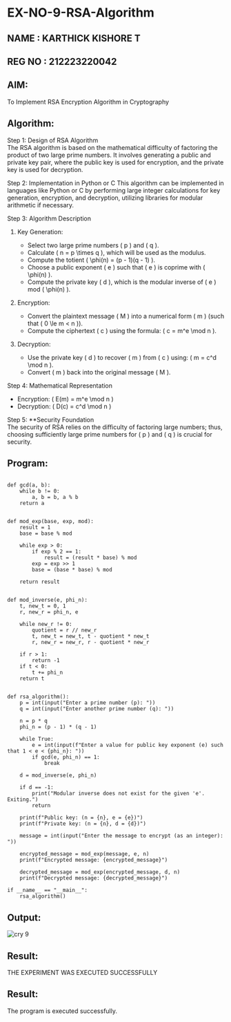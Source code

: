 # EX-NO-9-RSA-Algorithm

## NAME : KARTHICK KISHORE T
## REG NO : 212223220042

## AIM:
To Implement RSA Encryption Algorithm in Cryptography

## Algorithm:


Step 1: Design of RSA Algorithm  
The RSA algorithm is based on the mathematical difficulty of factoring the product of two large prime numbers. It involves generating a public and private key pair, where the public key is used for encryption, and the private key is used for decryption.

Step 2: Implementation in Python or C 
This algorithm can be implemented in languages like Python or C by performing large integer calculations for key generation, encryption, and decryption, utilizing libraries for modular arithmetic if necessary.

Step 3: Algorithm Description  
1. Key Generation:
   - Select two large prime numbers \( p \) and \( q \).
   - Calculate \( n = p \times q \), which will be used as the modulus.
   - Compute the totient \( \phi(n) = (p - 1)(q - 1) \).
   - Choose a public exponent \( e \) such that \( e \) is coprime with \( \phi(n) \).
   - Compute the private key \( d \), which is the modular inverse of \( e \) mod \( \phi(n) \).

2. Encryption:
   - Convert the plaintext message \( M \) into a numerical form \( m \) (such that \( 0 \le m < n \)).
   - Compute the ciphertext \( c \) using the formula: \( c = m^e \mod n \).

3. Decryption:
   - Use the private key \( d \) to recover \( m \) from \( c \) using: \( m = c^d \mod n \).
   - Convert \( m \) back into the original message \( M \).

Step 4: Mathematical Representation  
- Encryption: \( E(m) = m^e \mod n \)
- Decryption: \( D(c) = c^d \mod n \)

Step 5: **Security Foundation  
The security of RSA relies on the difficulty of factoring large numbers; thus, choosing sufficiently large prime numbers for \( p \) and \( q \) is crucial for security.

## Program:
```

def gcd(a, b):
    while b != 0:
        a, b = b, a % b
    return a


def mod_exp(base, exp, mod):
    result = 1
    base = base % mod
    
    while exp > 0:
        if exp % 2 == 1:
            result = (result * base) % mod
        exp = exp >> 1  
        base = (base * base) % mod
    
    return result


def mod_inverse(e, phi_n):
    t, new_t = 0, 1
    r, new_r = phi_n, e
    
    while new_r != 0:
        quotient = r // new_r
        t, new_t = new_t, t - quotient * new_t
        r, new_r = new_r, r - quotient * new_r
    
    if r > 1:
        return -1 
    if t < 0:
        t += phi_n
    return t


def rsa_algorithm():
    p = int(input("Enter a prime number (p): "))
    q = int(input("Enter another prime number (q): "))
    
    n = p * q
    phi_n = (p - 1) * (q - 1)

    while True:
        e = int(input(f"Enter a value for public key exponent (e) such that 1 < e < {phi_n}: "))
        if gcd(e, phi_n) == 1:
            break
    
    d = mod_inverse(e, phi_n)
    
    if d == -1:
        print("Modular inverse does not exist for the given 'e'. Exiting.")
        return
    
    print(f"Public key: (n = {n}, e = {e})")
    print(f"Private key: (n = {n}, d = {d})")
    
    message = int(input("Enter the message to encrypt (as an integer): "))
    
    encrypted_message = mod_exp(message, e, n)
    print(f"Encrypted message: {encrypted_message}")
    
    decrypted_message = mod_exp(encrypted_message, d, n)
    print(f"Decrypted message: {decrypted_message}")

if __name__ == "__main__":
    rsa_algorithm()
```



## Output:
![cry 9](https://github.com/user-attachments/assets/c109e742-b590-4e4a-8ed1-d5e93fbcd96c)

## Result:

THE EXPERIMENT WAS EXECUTED SUCCESSFULLY

## Result:
 The program is executed successfully.

